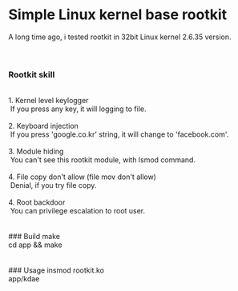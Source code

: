# Simple Linux kernel base rootkit
A long time ago, i tested rootkit in 32bit Linux kernel 2.6.35 version.<br>
<br>
<br>
### Rootkit skill
<br>
1. Kernel level keylogger<br>
&nbsp;If you press any key, it will logging to file.<br>
<br>
2. Keyboard injection<br>
&nbsp;If you press 'google.co.kr' string, it will change to 'facebook.com'.<br>
<br>
3. Module hiding<br>
&nbsp;You can't see this rootkit module, with lsmod command.<br>
<br>
4. File copy don't allow (file mov don't allow)<br>
&nbsp;Denial, if you try file copy.<br>
<br>
4. Root backdoor<br>
&nbsp;You can privilege escalation to root user.<br>
<br>
<br>
### Build
make<br>
cd app && make<br>
<br>
<br>
### Usage
insmod rootkit.ko<br>
app/kdae<br>
